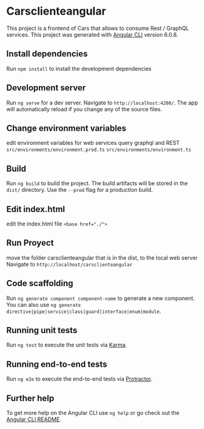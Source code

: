 # Carsclienteangular
This project is a frontend of Cars that allows to consume Rest / GraphQL services.
This project was generated with [Angular CLI](https://github.com/angular/angular-cli) version 6.0.8.
## Install dependencies
Run `npm install` to install the development dependencies

## Development server

Run `ng serve` for a dev server. Navigate to `http://localhost:4200/`. The app will automatically reload if you change any of the source files.

## Change environment variables

edit environment variables for web services query graphql and REST
`src/environments/environment.prod.ts`
`src/environments/environment.ts`

## Build

Run `ng build` to build the project. The build artifacts will be stored in the `dist/` directory. Use the `--prod` flag for a production build.

## Edit index.html

edit the index.html file `<base href="./">` 

## Run Proyect
move the folder carsclienteangular that is in the dist, to the local web server
Navigate to `http://localhost/carsclienteangular`


## Code scaffolding

Run `ng generate component component-name` to generate a new component. You can also use `ng generate directive|pipe|service|class|guard|interface|enum|module`.



## Running unit tests

Run `ng test` to execute the unit tests via [Karma](https://karma-runner.github.io).

## Running end-to-end tests

Run `ng e2e` to execute the end-to-end tests via [Protractor](http://www.protractortest.org/).

## Further help

To get more help on the Angular CLI use `ng help` or go check out the [Angular CLI README](https://github.com/angular/angular-cli/blob/master/README.md).
